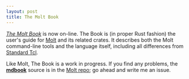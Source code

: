 ```yaml
---
layout: post
title: The Molt Book
---
```


[_The Molt Book_](https://wduquette.github.io/molt) is now on-line.  The Book is (in
proper Rust fashion) the user's guide for [Molt](https://github.com/wduquette/molt) and its
related crates.  It describes both the Molt command-line tools and the language itself,
including all differences from [Standard Tcl](https://www.tcl-lang.org).  

Like Molt, The Book is a work in progress.  If you find any problems, the
[**mdbook**](https://crates.io/crates/mdbook) source is in the [Molt repo](https://github.com/wduquette/molt); go ahead and write me an issue.
